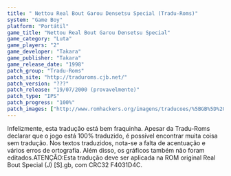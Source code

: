 ```yaml
---
title: " Nettou Real Bout Garou Densetsu Special (Tradu-Roms)"
system: "Game Boy"
platform: "Portátil"
game_title: "Nettou Real Bout Garou Densetsu Special"
game_category: "Luta"
game_players: "2"
game_developer: "Takara"
game_publisher: "Takara"
game_release_date: "1998"
patch_group: "Tradu-Roms"
patch_site: "http://traduroms.cjb.net/"
patch_version: "???"
patch_release: "19/07/2000 (provavelmente)"
patch_type: "IPS"
patch_progress: "100%"
patch_images: ["http://www.romhackers.org/imagens/traducoes/%5BGB%5D%20Real%20Bout%20Special%20-%20Tradu-Roms%20-%2001.png","http://www.romhackers.org/imagens/traducoes/%5BGB%5D%20Real%20Bout%20Special%20-%20Tradu-Roms%20-%2002.png","http://www.romhackers.org/imagens/traducoes/%5BGB%5D%20Real%20Bout%20Special%20-%20Tradu-Roms%20-%2003.png"]
---
```

Infelizmente, esta tradução está bem fraquinha. Apesar da Tradu-Roms declarar que o jogo está 100% traduzido, é possível encontrar muita coisa sem tradução. Nos textos traduzidos, nota-se a falta de acentuação e vários erros de ortografia. Além disso, os gráficos também não foram editados.ATENÇÃO:Esta tradução deve ser aplicada na ROM original Real Bout Special (J) [S].gb, com CRC32 F4031D4C.